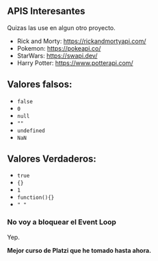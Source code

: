 ## APIS Interesantes

Quizas las use en algun otro proyecto.

- Rick and Morty: https://rickandmortyapi.com/
- Pokemon: https://pokeapi.co/
- StarWars: https://swapi.dev/
- Harry Potter: https://www.potterapi.com/

## Valores falsos:

- `false`
- `0`
- `null`
- `""`
- `undefined`
- `NaN`

## Valores Verdaderos:

- `true`
- `{}`
- `1`
- `function(){}`
- `" "`

### No voy a bloquear el Event Loop

Yep.

**Mejor curso de Platzi que he tomado hasta ahora.**
